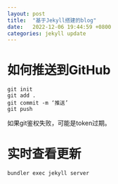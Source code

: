 ```yaml
---
layout: post
title:  "基于Jekyll搭建的blog"
date:   2022-12-06 19:44:59 +0800
categories: jekyll update
---
```


# 如何推送到GitHub
```
git init 
git add . 
git commit -m ‘推送’
git push
```
如果git鉴权失败，可能是token过期。

# 实时查看更新
`bundler exec jekyll server`